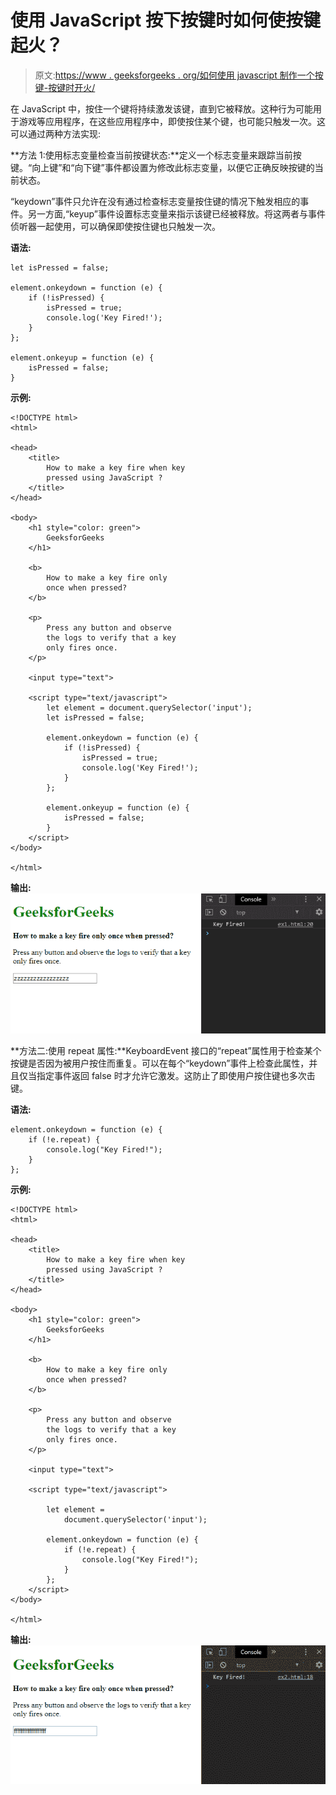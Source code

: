 # 使用 JavaScript 按下按键时如何使按键起火？

> 原文:[https://www . geeksforgeeks . org/如何使用 javascript 制作一个按键-按键时开火/](https://www.geeksforgeeks.org/how-to-make-a-key-fire-when-key-is-pressed-using-javascript/)

在 JavaScript 中，按住一个键将持续激发该键，直到它被释放。这种行为可能用于游戏等应用程序，在这些应用程序中，即使按住某个键，也可能只触发一次。这可以通过两种方法实现:

**方法 1:使用标志变量检查当前按键状态:**定义一个标志变量来跟踪当前按键。“向上键”和“向下键”事件都设置为修改此标志变量，以便它正确反映按键的当前状态。

“keydown”事件只允许在没有通过检查标志变量按住键的情况下触发相应的事件。另一方面,“keyup”事件设置标志变量来指示该键已经被释放。将这两者与事件侦听器一起使用，可以确保即使按住键也只触发一次。

**语法:**

```
let isPressed = false;

element.onkeydown = function (e) {
    if (!isPressed) {
        isPressed = true;
        console.log('Key Fired!');
    }
};

element.onkeyup = function (e) {
    isPressed = false;
}
```

**示例:**

```
<!DOCTYPE html>
<html>

<head>
    <title>
        How to make a key fire when key
        pressed using JavaScript ?
    </title>
</head>

<body>
    <h1 style="color: green">
        GeeksforGeeks
    </h1>

    <b>
        How to make a key fire only
        once when pressed?
    </b>

    <p>
        Press any button and observe
        the logs to verify that a key
        only fires once.
    </p>

    <input type="text">

    <script type="text/javascript">
        let element = document.querySelector('input');
        let isPressed = false;

        element.onkeydown = function (e) {
            if (!isPressed) {
                isPressed = true;
                console.log('Key Fired!');
            }
        };

        element.onkeyup = function (e) {
            isPressed = false;
        }
    </script>
</body>

</html>
```

**输出:**
![using-flags](img/012e664437dcf0628ff8f428ae1c238b.png)

**方法二:使用 repeat 属性:**KeyboardEvent 接口的“repeat”属性用于检查某个按键是否因为被用户按住而重复。可以在每个“keydown”事件上检查此属性，并且仅当指定事件返回 false 时才允许它激发。这防止了即使用户按住键也多次击键。

**语法:**

```
element.onkeydown = function (e) {
    if (!e.repeat) {
        console.log("Key Fired!");
    }
};
```

**示例:**

```
<!DOCTYPE html>
<html>

<head>
    <title>
        How to make a key fire when key
        pressed using JavaScript ?
    </title>
</head>

<body>
    <h1 style="color: green">
        GeeksforGeeks
    </h1>

    <b>
        How to make a key fire only
        once when pressed?
    </b>

    <p>
        Press any button and observe
        the logs to verify that a key
        only fires once.
    </p>

    <input type="text">

    <script type="text/javascript">

        let element = 
            document.querySelector('input');

        element.onkeydown = function (e) {
            if (!e.repeat) {
                console.log("Key Fired!");
            }
        };
    </script>
</body>

</html>
```

**输出:**
![using-repeat](img/d207b40172931c3511242012ed175213.png)